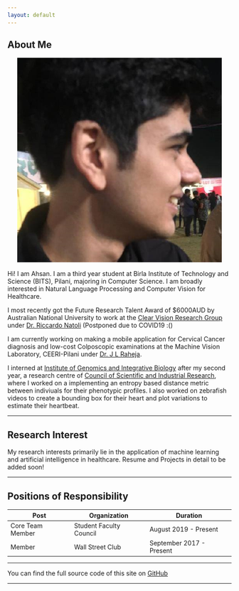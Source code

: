 ```yaml
---
layout: default
---
```


## About Me
<p align = "center">
 <img class="profile-picture" src="dp.jpg" >
</p>

Hi! I am Ahsan. I am a third year student at Birla Institute of Technology and Science (BITS), Pilani, majoring in Computer Science. I am broadly interested in Natural Language Processing and Computer Vision for Healthcare.

I most recently got the Future Research Talent Award of $6000AUD by Australian National University to work at the [Clear Vision Research Group](https://www.clearvisionresearch.com/) under [Dr. Riccardo Natoli](https://jcsmr.anu.edu.au/people/academics/dr-riccardo-natoli) 
(Postponed due to COVID19 :()

I am currently working on making a mobile application for Cervical Cancer diagnosis and low-cost Colposcopic examinations at the Machine Vision Laboratory, CEERI-Pilani under [Dr. J L Raheja](https://www.ceeri.res.in/profiles/j-l-raheja/). 
 
I interned at [Institute of Genomics and Integrative Biology](https://www.igib.res.in/) after my second year, a research centre of [Council of Scientific and Industrial Research](https://www.csir.res.in/), where I worked on a implementing an entropy based distance metric between indiviuals for their phenotypic profiles. I also worked on zebrafish videos to create a bounding box for their heart and plot variations to estimate their heartbeat.

---

## Research Interest

My research interests primarily lie in the application of machine learning and artificial intelligence in healthcare. Resume and Projects in detail to be added soon!

---

## Positions of Responsibility

Post | Organization | Duration
--- | --- | ---
Core Team Member | Student Faculty Council | August 2019 - Present
Member | Wall Street Club | September 2017 - Present

---
You can find the full source code of this site on [GitHub](https://github.com/Megh-Thakkar/Megh-Thakkar.github.io)

---
